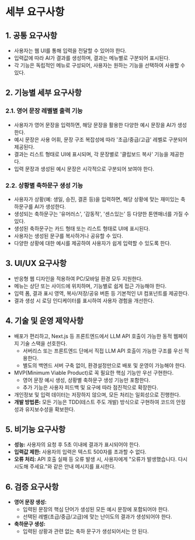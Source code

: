 # 세부 요구사항

## 1. 공통 요구사항
- 사용자는 웹 UI를 통해 입력을 전달할 수 있어야 한다.
- 입력값에 따라 AI가 결과를 생성하며, 결과는 메뉴별로 구분되어 표시된다.
- 각 기능은 독립적인 메뉴로 구성되어, 사용자는 원하는 기능을 선택하여 사용할 수 있다.

## 2. 기능별 세부 요구사항
### 2.1. 영어 문장 레벨별 출력 기능
- 사용자가 영어 문장을 입력하면, 해당 문장을 활용한 다양한 예시 문장을 AI가 생성한다.
- 예시 문장은 사용 어휘, 문장 구조 복잡성에 따라 '초급/중급/고급' 레벨로 구분되어 제공된다.
- 결과는 리스트 형태로 UI에 표시되며, 각 문장별로 '클립보드 복사' 기능을 제공한다.
- 입력 문장과 생성된 예시 문장은 시각적으로 구분되어 보여야 한다.

### 2.2. 상황별 축하문구 생성 기능
- 사용자가 상황(예: 생일, 승진, 결혼 등)을 입력하면, 해당 상황에 맞는 재미있는 축하문구를 AI가 생성한다.
- 생성되는 축하문구는 '유머러스', '감동적', '센스있는' 등 다양한 톤앤매너를 가질 수 있다.
- 생성된 축하문구는 카드 형태 또는 리스트 형태로 UI에 표시된다.
- 사용자는 생성된 문구를 복사하거나 공유할 수 있다.
- 다양한 상황에 대한 예시를 제공하여 사용자가 쉽게 입력할 수 있도록 한다.

## 3. UI/UX 요구사항
- 반응형 웹 디자인을 적용하여 PC/모바일 환경 모두 지원한다.
- 메뉴는 상단 또는 사이드에 위치하며, 기능별로 쉽게 접근 가능해야 한다.
- 입력 폼, 결과 표시 영역, 복사/저장/공유 버튼 등 기본적인 UI 컴포넌트를 제공한다.
- 결과 생성 시 로딩 인디케이터를 표시하여 사용자 경험을 개선한다.

## 4. 기술 및 운영 제약사항
- 배포가 편리하고, Next.js 등 프론트엔드에서 LLM API 호출이 가능한 동적 웹페이지 기술 스택을 선호한다.
    - 서버리스 또는 프론트엔드 단에서 직접 LLM API 호출이 가능한 구조를 우선 적용한다.
    - 별도의 백엔드 서버 구축 없이, 환경설정만으로 배포 및 운영이 가능해야 한다.
- MVP(Minimum Viable Product)로 꼭 필요한 핵심 기능만 우선 구현한다.
    - 영어 문장 예시 생성, 상황별 축하문구 생성 기능만 포함한다.
    - 추가 기능은 사용자 피드백 및 요구에 따라 점진적으로 확장한다.
- 개인정보 및 입력 데이터는 저장하지 않으며, 모든 처리는 일회성으로 진행한다.
- **개발 방법론:** 모든 기능은 TDD(테스트 주도 개발) 방식으로 구현하여 코드의 안정성과 유지보수성을 확보한다.

## 5. 비기능 요구사항
- **성능:** 사용자의 요청 후 5초 이내에 결과가 표시되어야 한다.
- **입력값 제한:** 사용자의 입력은 텍스트 500자를 초과할 수 없다.
- **오류 처리:** API 호출 실패 등 오류 발생 시, 사용자에게 "오류가 발생했습니다. 다시 시도해 주세요."와 같은 안내 메시지를 표시한다.

## 6. 검증 요구사항
- **영어 문장 생성:**
  - 입력된 문장의 핵심 단어가 생성된 모든 예시 문장에 포함되어야 한다.
  - 선택된 레벨(초급/중급/고급)에 맞는 난이도의 결과가 생성되어야 한다.
- **축하문구 생성:**
  - 입력된 상황과 관련 없는 축하 문구가 생성되어서는 안 된다.
